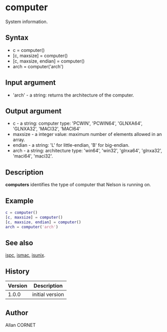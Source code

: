 

# computer

System information.

## Syntax

- c = computer()
- [c, maxsize] = computer()
- [c, maxsize, endian] = computer()
- arch = computer('arch')

## Input argument

 - 'arch' - a string: returns the architecture of the computer.

## Output argument

 - c - a string: computer type: 'PCWIN', 'PCWIN64', 'GLNXA64', 'GLNXA32', 'MACI32', 'MACI64'
 - maxsize - a integer value: maximum number of elements allowed in an array.
 - endian - a string: 'L' for little-endian, 'B' for big-endian.
 - arch - a string: architecture type: 'win64', 'win32', 'glnxa64', 'glnxa32', 'maci64', 'maci32'.

## Description


  <p><b>computers</b> identifies the type of computer that Nelson is running on.</p>


## Example

```matlab
c = computer()
[c, maxsize] = computer()
[c, maxsize, endian] = computer()
arch = computer('arch')
```

## See also

[ispc](ispc.md), [ismac](ismac.md), [isunix](isunix.md).
## History

|Version|Description|
|------|------|
|1.0.0|initial version|


## Author

Allan CORNET



